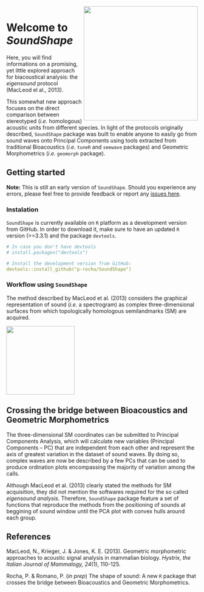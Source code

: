 <img align="right" height="300" src="https://github.com/p-rocha/SoundShape/blob/master/logo.png" />

# Welcome to *SoundShape* 
Here, you will find informations on a promising, yet little explored approach for biacoustical analysis: the *eigensound* protocol (MacLeod el al., 2013). 

This somewhat new approach focuses on the direct comparison between stereotyped (*i.e.* homologous) acoustic units from different species. In light of the protocols originally described, `SoundShape` package was built to enable anyone to easily go from sound waves onto Principal Components using tools extracted from traditional Bioacoustics (*i.e.* `tuneR` and `seewave` packages) and Geometric Morphometrics (*i.e.* `geomorph` package).

## Getting started
**Note:** This is still an early version of `SoundShape`. Should you experience any errors, please feel free to provide feedback or report any [issues here](https://github.com/p-rocha/SoundShape/issues).

### Instalation
`SoundShape` is currently available on `R` platform as a development version from GitHub. In order to download it, make sure to have an updated `R` version (>=3.3.1) and the package `devtools`. 

```yml
# In case you don't have devtools
# install.packages("devtools")

# Install the development version from GitHub:
devtools::install_github("p-rocha/SoundShape")
```

### Workflow using `SoundShape`
The method described by MacLeod et al. (2013) considers the graphical representation of sound (*i.e.* a spectrogram) as complex three-dimensional surfaces from which topologically homologous semilandmarks (SM) are acquired. 

<img height="180" src="https://github.com/p-rocha/SoundShape/blob/master/man/figures/spectros.jpg" />




## Crossing the bridge between Bioacoustics and Geometric Morphometrics

The three-dimensional SM coordinates can be submitted to Principal Components Analysis, which will calculate new variables (Principal Components – PC) that are independent from each other and represent the axis of greatest
variation in the dataset of sound waves. By doing so, complex waves are now be described by a few PCs that can be used to produce ordination plots encompassing the majority of variation among the calls.

Although MacLeod et al. (2013) clearly stated the methods for SM acquisition, they did not mention the softwares required for the so called *eigensound analysis*. Therefore, `SoundShape` package feature a set of functions that reproduce the methods from the positioning of sounds at beggining of sound window until the PCA plot with convex hulls around each group. 


## References
MacLeod, N., Krieger, J. & Jones, K. E. (2013). Geometric morphometric approaches to acoustic signal analysis in mammalian biology. *Hystrix, the Italian Journal of Mammalogy, 24*(1), 110-125.

Rocha, P. & Romano, P. (*in prep*) The shape of sound: A new `R` package that crosses the bridge between Bioacoustics and Geometric Morphometrics.


